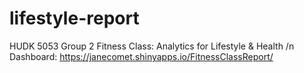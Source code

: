 # lifestyle-report
HUDK 5053 Group 2 Fitness Class: Analytics for Lifestyle &amp; Health /n
Dashboard: https://janecomet.shinyapps.io/FitnessClassReport/  
